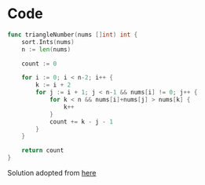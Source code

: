 Code
====

```go
func triangleNumber(nums []int) int {
	sort.Ints(nums)
	n := len(nums)

	count := 0

	for i := 0; i < n-2; i++ {
		k := i + 2
		for j := i + 1; j < n-1 && nums[i] != 0; j++ {
			for k < n && nums[i]+nums[j] > nums[k] {
				k++
			}
			count += k - j - 1
		}
	}

	return count
}
```

Solution adopted from [here](https://leetcode.com/problems/valid-triangle-number/solution/)
